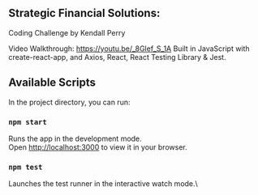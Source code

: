 ## Strategic Financial Solutions:
Coding Challenge by Kendall Perry

Video Walkthrough: https://youtu.be/_8Glef_S_1A
Built in JavaScript with create-react-app, and Axios, React, React Testing Library & Jest. 

## Available Scripts

In the project directory, you can run:

### `npm start`

Runs the app in the development mode.\
Open [http://localhost:3000](http://localhost:3000) to view it in your browser.

### `npm test`

Launches the test runner in the interactive watch mode.\

